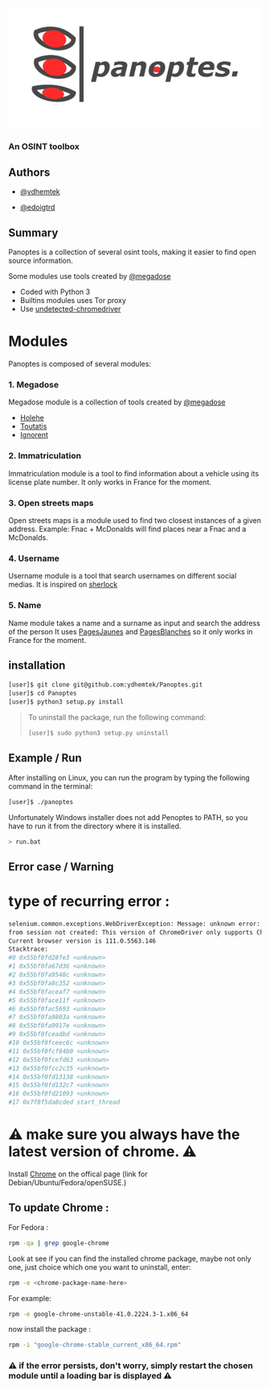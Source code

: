 
![logo](media/panoptes_logo_no_background.png)

### An OSINT toolbox

## Authors

- [@ydhemtek](https://www.github.com/ydhemtek)

- [@edoigtrd](https://www.github.com/edoigtrd)


## Summary

Panoptes is a collection of several osint tools, making it easier to find open source information.

Some modules use tools created by [@megadose](https://www.github.com/megadose)

-  Coded with Python 3
-  Builtins modules uses Tor proxy
-  Use [undetected-chromedriver](https://github.com/ultrafunkamsterdam/undetected-chromedriver)

# Modules

Panoptes is composed of several modules:

### 1. Megadose
 Megadose module is a collection of tools created by [@megadose](https://www.github.com/megadose)
 - [Holehe](https://github.com/megadose/holehe)
 - [Toutatis](https://github.com/megadose/toutatis)
 - [Ignorent](https://github.com/megadose/ignorant)

### 2. Immatriculation
 Immatriculation module is a tool to find information about a vehicle using its license plate number.
 It only works in France for the moment.

### 3. Open streets maps
 Open streets maps is a module used to find two closest instances of a given address.
 Example: Fnac + McDonalds will find places near a Fnac and a McDonalds.

### 4. Username
 Username module is a tool that search usernames on different social medias.
 It is inspired on [sherlock](https://github.com/sherlock-project/sherlock/)

### 5. Name
 Name module takes a name and a surname as input and search the address of the person
 It uses [PagesJaunes](https://www.pagesjaunes.fr/) and [PagesBlanches](https://www.pagesblanches.fr/) so it only works in France for the moment.

## installation

```bash
[user]$ git clone git@github.com:ydhemtek/Panoptes.git
[user]$ cd Panoptes
[user]$ python3 setup.py install

```

> To uninstall the package, run the following command:
> ```bash
> [user]$ sudo python3 setup.py uninstall
> ```

## Example / Run

After installing on Linux, you can run the program by typing the following command in the terminal:

```bash
[user]$ ./panoptes
```

Unfortunately Windows installer does not add Penoptes to PATH, so you have to run it from the directory where it is installed.

```bash
> run.bat
```

## Error case / Warning

# type of recurring error :

```bash
selenium.common.exceptions.WebDriverException: Message: unknown error: cannot connect to chrome at 127.0.0.1:46973
from session not created: This version of ChromeDriver only supports Chrome version 112
Current browser version is 111.0.5563.146
Stacktrace:
#0 0x55bf0fd28fe3 <unknown>
#1 0x55bf0fa67d36 <unknown>
#2 0x55bf0fa9548c <unknown>
#3 0x55bf0fa8c352 <unknown>
#4 0x55bf0faceaf7 <unknown>
#5 0x55bf0face11f <unknown>
#6 0x55bf0fac5693 <unknown>
#7 0x55bf0fa9803a <unknown>
#8 0x55bf0fa9917e <unknown>
#9 0x55bf0fceadbd <unknown>
#10 0x55bf0fceec6c <unknown>
#11 0x55bf0fcf84b0 <unknown>
#12 0x55bf0fcefd63 <unknown>
#13 0x55bf0fcc2c35 <unknown>
#14 0x55bf0fd13138 <unknown>
#15 0x55bf0fd132c7 <unknown>
#16 0x55bf0fd21093 <unknown>
#17 0x7f8f5da8cded start_thread
```

# ⚠️ make sure you always have the latest version of chrome. ⚠️

Install [Chrome](https://www.googleadservices.com/pagead/aclk?sa=L&ai=DChcSEwjpx8L2t5P-AhWO91EKHcmNCpwYABABGgJ3cw&ohost=www.google.com&cid=CAESbeD26ibCdTRUJqYiRxupSrotoeEW43uIMDFr5NxbEvmKSNfCzGPk7A_XR0TNvRdXJG-tyBYkXn_1raGDx7TQ_zt5wwWomctnMa89_uk2WjoIgfCNBbwEsAx6UeIrP2597-2rKVTl42Cx9sHqTJg&sig=AOD64_3lXi44u6AXISAd8yXXsUxajE8grg&adurl&ved=2ahUKEwiy17v2t5P-AhX4UaQEHUQ2AyQQqyQoAHoECAgQCw) on the offical page (link for Debian/Ubuntu/Fedora/openSUSE.)

## To update Chrome :

For Fedora :

```bash
rpm -qa | grep google-chrome
```
Look at see if you can find the installed chrome package, maybe not only one, just choice which one you want to uninstall, enter:
```bash
rpm -e <chrome-package-name-here>
```
For example:
```bash
rpm -e google-chrome-unstable-41.0.2224.3-1.x86_64
```
now install the package :

```bash
rpm -i "google-chrome-stable_current_x86_64.rpm" 
```

### ⚠️ if the error persists, don't worry, simply restart the chosen module until a loading bar is displayed ⚠️